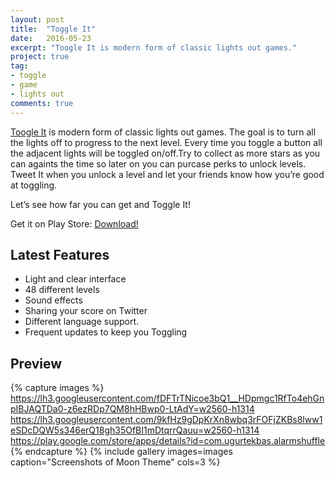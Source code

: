 ```yaml
---
layout: post
title:  "Toggle It"
date:   2016-05-23
excerpt: "Toogle It is modern form of classic lights out games."
project: true
tag:
- toggle
- game
- lights out
comments: true
---
```

[Toogle It](https://play.google.com/store/apps/details?id=com.ugurtekbas.alarmshuffle) is modern form of classic lights out games. The goal is to turn all the lights off to progress to the next level. Every time you toggle a button all the adjacent lights will be toggled on/off.Try to collect as more stars as you can againts the time so later on you can purcase perks to unlock levels. Tweet It when you unlock a level and let your friends know how you’re good at toggling.

Let’s see how far you can get and Toggle It!

Get it on Play Store: [Download!](https://play.google.com/store/apps/details?id=com.ugurtekbas.alarmshuffle)

## Latest Features
* Light and clear interface
* 48 different levels
* Sound effects
* Sharing your score on Twitter
* Different language support.
* Frequent updates to keep you Toggling

## Preview

{% capture images %}
	https://lh3.googleusercontent.com/fDFTrTNicoe3bQ1__HDpmgc1RfTo4ehGnpIBJAQTDa0-z6ezRDp7QM8hHBwp0-LtAdY=w2560-h1314
	https://lh3.googleusercontent.com/9kfHz9gDpKrXn8wbq3rFOFjZKBs8lww1eSDcDQW5s346erQ18gh35OfBI1mDtqrrQauu=w2560-h1314
	https://play.google.com/store/apps/details?id=com.ugurtekbas.alarmshuffle
{% endcapture %}
{% include gallery images=images caption="Screenshots of Moon Theme" cols=3 %}
